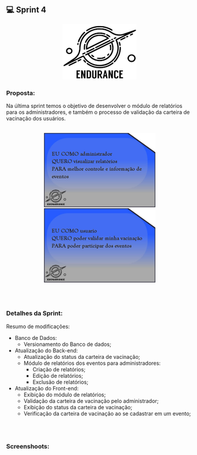 ## 💻 Sprint 4

<p align="center"> <img src="https://github.com/MaXximiles/API-4SEM/blob/main/Documenta%C3%A7%C3%A3o/logo%20com%20nome.png"height=150 width=200> </p> 


### Proposta:
Na última sprint temos o objetivo de desenvolver o módulo de relatórios para os administradores, e também o processo de validação da carteira de vacinação dos usuários.

<p align=center> 
</br><img src="https://raw.githubusercontent.com/MaXximiles/API-4SEM/main/Documenta%C3%A7%C3%A3o/User%20Story%20Cards/story%20card%206.jpg?raw=true" width=300 height=200>
<img src="https://raw.githubusercontent.com/MaXximiles/API-4SEM/main/Documenta%C3%A7%C3%A3o/User%20Story%20Cards/story%20card%207.jpg?raw=true" width=300 height=200>



</p></br><h1></h1>


### Detalhes da Sprint:

Resumo de modificações:
- Banco de Dados:
  - Versionamento do Banco de dados; 
- Atualização do Back-end:
  - Atualização do status da carteira de vacinação;
  - Módulo de relatórios dos eventos para administradores:
    - Criação de relatórios;
    - Edição de relatórios;
    - Exclusão de relatórios;
- Atualização do Front-end:
  - Exibição do módulo de relatórios;
  - Validação da carteira de vacinação pelo administrador;
  - Exibição do status da carteira de vacinação;
  - Verificação da carteira de vacinação ao se cadastrar em um evento;

  


</p></br><h1></h1>

### Screenshoots:


</p></br><h1></h1>












